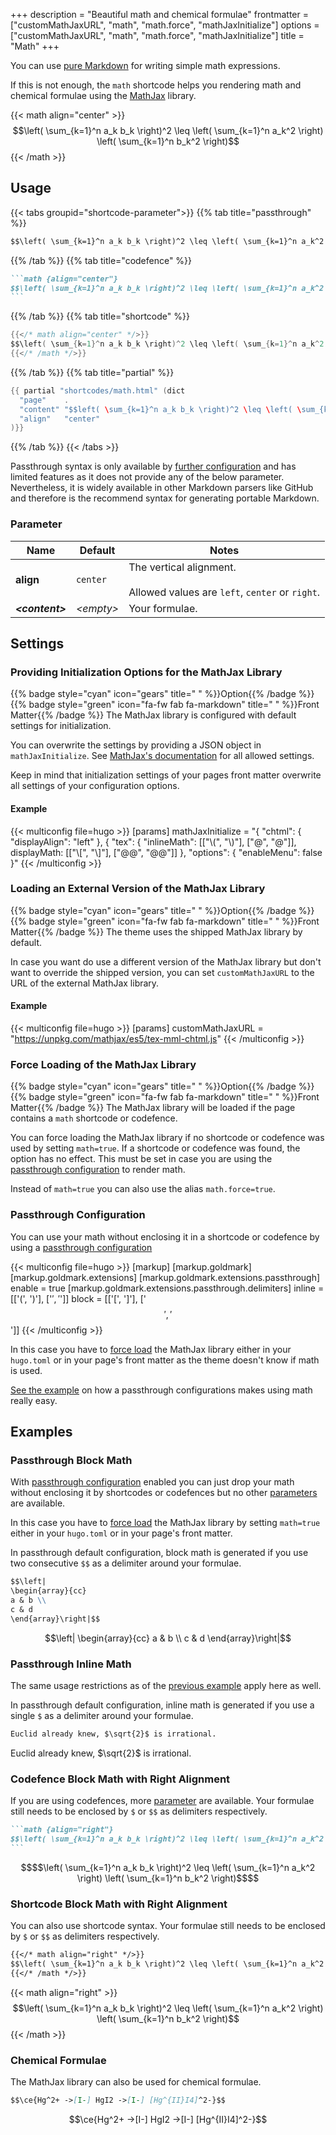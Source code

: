+++
description = "Beautiful math and chemical formulae"
frontmatter = ["customMathJaxURL", "math", "math.force", "mathJaxInitialize"]
options = ["customMathJaxURL", "math", "math.force", "mathJaxInitialize"]
title = "Math"
+++

You can use [pure Markdown](content/markdown#subscript-and-superscript) for writing simple math expressions.

If this is not enough, the `math` shortcode helps you rendering math and chemical formulae using the [MathJax](https://mathjax.org/) library.

{{< math align="center" >}}
$$\left( \sum_{k=1}^n a_k b_k \right)^2 \leq \left( \sum_{k=1}^n a_k^2 \right) \left( \sum_{k=1}^n b_k^2 \right)$$
{{< /math >}}

## Usage

{{< tabs groupid="shortcode-parameter">}}
{{% tab title="passthrough" %}}

````md
$$\left( \sum_{k=1}^n a_k b_k \right)^2 \leq \left( \sum_{k=1}^n a_k^2 \right) \left( \sum_{k=1}^n b_k^2 \right)$$
````

{{% /tab %}}
{{% tab title="codefence" %}}

````md
```math {align="center"}
$$\left( \sum_{k=1}^n a_k b_k \right)^2 \leq \left( \sum_{k=1}^n a_k^2 \right) \left( \sum_{k=1}^n b_k^2 \right)$$
```
````

{{% /tab %}}
{{% tab title="shortcode" %}}

````go
{{</* math align="center" */>}}
$$\left( \sum_{k=1}^n a_k b_k \right)^2 \leq \left( \sum_{k=1}^n a_k^2 \right) \left( \sum_{k=1}^n b_k^2 \right)$$
{{</* /math */>}}
````

{{% /tab %}}
{{% tab title="partial" %}}

````go
{{ partial "shortcodes/math.html" (dict
  "page"    .
  "content" "$$left( \sum_{k=1}^n a_k b_k \right)^2 \leq \left( \sum_{k=1}^n a_k^2 \right) \left( \sum_{k=1}^n b_k^2 \right)$$"
  "align"   "center"
)}}
````

{{% /tab %}}
{{< /tabs >}}

Passthrough syntax is only available by [further configuration](#passthrough-configuration) and has limited features as it does not provide any of the below parameter. Nevertheless, it is widely available in other Markdown parsers like GitHub and therefore is the recommend syntax for generating portable Markdown.

### Parameter

| Name                  | Default          | Notes       |
|-----------------------|------------------|-------------|
| **align**             | `center`         | The vertical alignment.<br><br>Allowed values are `left`, `center` or `right`. |
| _**&lt;content&gt;**_ | _&lt;empty&gt;_  | Your formulae. |

## Settings

### Providing Initialization Options for the MathJax Library

{{% badge style="cyan" icon="gears" title=" " %}}Option{{% /badge %}} {{% badge style="green" icon="fa-fw fab fa-markdown" title=" " %}}Front Matter{{% /badge %}} The MathJax library is configured with default settings for initialization.

You can overwrite the settings by providing a JSON object in `mathJaxInitialize`. See [MathJax's documentation](https://docs.mathjax.org/en/latest/options/index.html) for all allowed settings.

Keep in mind that initialization settings of your pages front matter overwrite all settings of your configuration options.

#### Example

{{< multiconfig file=hugo >}}
[params]
mathJaxInitialize = "{ \"chtml\": { \"displayAlign\": \"left\" }, { \"tex\": { \"inlineMath\": [[\"\\(\", \"\\)\"], [\"@\", \"@\"]], displayMath: [[\"\\[\", \"\\]\"], [\"@@\", \"@@\"]] }, \"options\": { \"enableMenu\": false }"
{{< /multiconfig >}}

### Loading an External Version of the MathJax Library

{{% badge style="cyan" icon="gears" title=" " %}}Option{{% /badge %}} {{% badge style="green" icon="fa-fw fab fa-markdown" title=" " %}}Front Matter{{% /badge %}} The theme uses the shipped MathJax library by default.

In case you want do use a different version of the MathJax library but don't want to override the shipped version, you can set `customMathJaxURL` to the URL of the external MathJax library.

#### Example

{{< multiconfig file=hugo >}}
[params]
customMathJaxURL = "https://unpkg.com/mathjax/es5/tex-mml-chtml.js"
{{< /multiconfig >}}

### Force Loading of the MathJax Library

{{% badge style="cyan" icon="gears" title=" " %}}Option{{% /badge %}} {{% badge style="green" icon="fa-fw fab fa-markdown" title=" " %}}Front Matter{{% /badge %}} The MathJax library will be loaded if the page contains a `math` shortcode or codefence.

You can force loading the MathJax library if no shortcode or codefence was used by setting `math=true`. If a shortcode or codefence was found, the option has no effect. This must be set in case you are using the [passthrough configuration](#passthrough-configuration) to render math.

Instead of `math=true` you can also use the alias `math.force=true`.

### Passthrough Configuration

You can use your math without enclosing it in a shortcode or codefence by using a [passthrough configuration](https://gohugo.io/content-management/mathematics/#step-1)

{{< multiconfig file=hugo >}}
[markup]
  [markup.goldmark]
    [markup.goldmark.extensions]
      [markup.goldmark.extensions.passthrough]
        enable = true
        [markup.goldmark.extensions.passthrough.delimiters]
          inline = [['\(', '\)'], ['$',  '$']]
          block  = [['\[', '\]'], ['$$', '$$']]
{{< /multiconfig >}}

In this case you have to [force load](#force-loading-of-the-mathjax-library) the MathJax library either in your `hugo.toml` or in your page's front matter as the theme doesn't know if math is used.

[See the example](#passthrough-block-math) on how a passthrough configurations makes using math really easy.

## Examples

### Passthrough Block Math

With [passthrough configuration](#passthrough-configuration) enabled you can just drop your math without enclosing it by shortcodes or codefences but no other [parameters](#parameter) are available.

In this case you have to [force load](#force-loading-of-the-mathjax-library) the MathJax library by setting `math=true` either in your `hugo.toml` or in your page's front matter.

In passthrough default configuration, block math is generated if you use two consecutive `$$` as a delimiter around your formulae.

````md
$$\left|
\begin{array}{cc}
a & b \\
c & d
\end{array}\right|$$
````

$$\left|
\begin{array}{cc}
a & b \\
c & d
\end{array}\right|$$

### Passthrough Inline Math

The same usage restrictions as of the [previous example](#passthrough-block-math) apply here as well.

In passthrough default configuration, inline math is generated if you use a single `$` as a delimiter around your formulae.

````md
Euclid already knew, $\sqrt{2}$ is irrational.
````

Euclid already knew, $\sqrt{2}$ is irrational.

### Codefence Block Math with Right Alignment

If you are using codefences, more [parameter](#parameter) are available. Your formulae still needs to be enclosed by `$` or `$$` as delimiters respectively.


````md
```math {align="right"}
$$\left( \sum_{k=1}^n a_k b_k \right)^2 \leq \left( \sum_{k=1}^n a_k^2 \right) \left( \sum_{k=1}^n b_k^2 \right)$$
```
````

````math {align="right"}
$$\left( \sum_{k=1}^n a_k b_k \right)^2 \leq \left( \sum_{k=1}^n a_k^2 \right) \left( \sum_{k=1}^n b_k^2 \right)$$
````

### Shortcode Block Math with Right Alignment

You can also use shortcode syntax. Your formulae still needs to be enclosed by `$` or `$$` as delimiters respectively.

````md
{{</* math align="right" */>}}
$$\left( \sum_{k=1}^n a_k b_k \right)^2 \leq \left( \sum_{k=1}^n a_k^2 \right) \left( \sum_{k=1}^n b_k^2 \right)$$
{{</* /math */>}}
````

{{< math align="right" >}}
$$\left( \sum_{k=1}^n a_k b_k \right)^2 \leq \left( \sum_{k=1}^n a_k^2 \right) \left( \sum_{k=1}^n b_k^2 \right)$$
{{< /math >}}

### Chemical Formulae

The MathJax library can also be used for chemical formulae.

````md
$$\ce{Hg^2+ ->[I-] HgI2 ->[I-] [Hg^{II}I4]^2-}$$
`````

$$\ce{Hg^2+ ->[I-] HgI2 ->[I-] [Hg^{II}I4]^2-}$$
